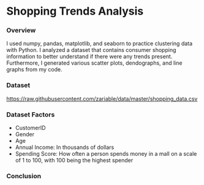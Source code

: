 # Shopping Trends Analysis

### Overview

I used numpy, pandas, matplotlib, and seaborn to practice clustering data with Python. I analyzed a dataset that contains consumer shopping information to better understand if there were any trends present. Furthermore, I generated various scatter plots, dendographs, and line graphs from my code.
 
 ### Dataset
 https://raw.githubusercontent.com/zariable/data/master/shopping_data.csv
 
 ### Dataset Factors
 - CustomerID
 - Gender
 - Age
 - Annual Income: In thousands of dollars
 - Spending Score: How often a person spends money in a mall on a scale of 1 to 100, with 100 being the highest spender
  
 ### Conclusion
